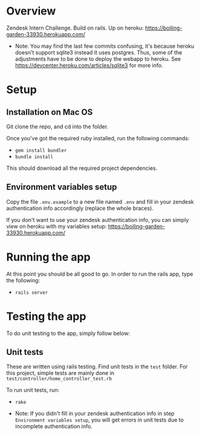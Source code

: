 # Overview
Zendesk Intern Challenge. Build on rails.
Up on heroku:
https://boiling-garden-33930.herokuapp.com/

* Note: You may find the last few commits confusing, it's because heroku doesn't support sqlite3 instead it uses postgres. Thus, some of the adjustments have to be done to deploy the webapp to heroku. See https://devcenter.heroku.com/articles/sqlite3 for more info.

# Setup

## Installation on Mac OS 

Git clone the repo, and cd into the folder.

Once you've got the required ruby installed, run the following commands:

* `gem install bundler`
* `bundle install`

This should download all the required project dependencies.

## Environment variables setup

Copy the file `.env.example` to a new file named `.env` and fill in your zendesk authentication info accordingly (replace the whole braces).

If you don't want to use your zendesk authentication info, you can simply view on heroku with my variables setup: https://boiling-garden-33930.herokuapp.com/

# Running the app
At this point you should be all good to go. In order to run the rails app, type the following:

* `rails server`


# Testing the app
To do unit testing to the app, simply follow below:

## Unit tests
These are written using rails testing. Find unit tests in the `test` folder. For this project, simple tests are mainly done in `test/controller/home_controller_test.rb`

To run unit tests, run:

* `rake`

* Note: If you didn't fill in your zendesk authentication info in step `Environment variables setup`, you will get errors in unit tests due to incomplete authentication info.
